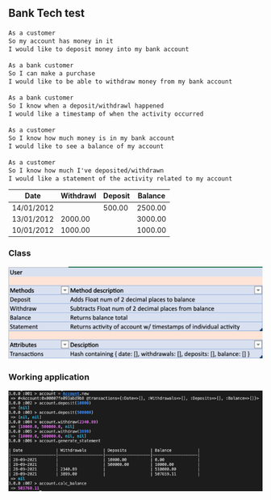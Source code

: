 ## Bank Tech test

````
As a customer
So my account has money in it
I would like to deposit money into my bank account

As a bank customer
So I can make a purchase
I would like to be able to withdraw money from my bank account

As a bank customer
So I know when a deposit/withdrawl happened
I would like a timestamp of when the activity occurred

As a customer
So I know how much money is in my bank account
I would like to see a balance of my account

As a customer
So I know how much I've deposited/withdrawn
I would like a statement of the activity related to my account
````

| Date               | Withdrawl          | Deposit            | Balance            |
|--------------------|--------------------|--------------------|--------------------|
| 14/01/2012         |                    | 500.00             | 2500.00            |
| 13/01/2012         | 2000.00            |                    | 3000.00            |
| 10/01/2012         | 1000.00            |                    | 1000.00            |

### Class

![User class](screenshots/class_model.png)

### Working application

![Working application](screenshots/working_app.png)